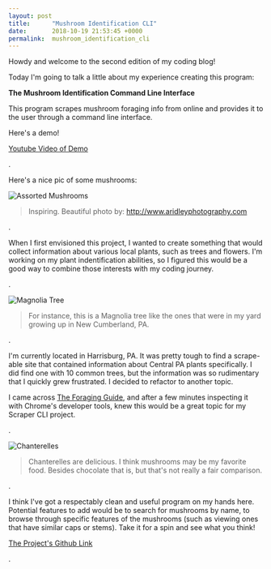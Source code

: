 ```yaml
---
layout: post
title:      "Mushroom Identification CLI"
date:       2018-10-19 21:53:45 +0000
permalink:  mushroom_identification_cli
---
```



Howdy and welcome to the second edition of my coding blog!

Today I'm going to talk a little about my experience creating this program: 

 **The Mushroom Identification Command Line Interface**

This program scrapes mushroom foraging info from online and provides it to the user through a command line interface.

Here's a demo!

[Youtube Video of Demo](https://www.youtube.com/watch?v=w4KB4ct37zM)

.


Here's a nice pic of some mushrooms:

![Assorted Mushrooms](https://i.imgur.com/Lx3V35q.jpghttp://)
> Inspiring. Beautiful photo by: http://www.aridleyphotography.com

.

When I first envisioned this project, I wanted to create something that would collect information about various local plants, such as trees and flowers. I'm working on my plant indentification abilities, so I figured this would be a good way to combine those interests with my coding journey. 

.

![Magnolia Tree](https://i.imgur.com/sv0868K.jpghttp://)
> For instance, this is a Magnolia tree like the ones that were in my yard growing up in New Cumberland, PA.

.

I'm currently located in Harrisburg, PA. It was pretty tough to find a scrape-able site that contained information about Central PA plants specifically. I did find one with 10 common trees, but the information was so rudimentary that I quickly grew frustrated. I decided to refactor to another topic.

I came across [The Foraging Guide](http://www.foragingguide.com),  and after a few minutes inspecting it with Chrome's developer tools, knew this would be a great topic for my Scraper CLI project.

.

![Chanterelles](https://i.imgur.com/AuIIrue.jpg)
> Chanterelles are delicious. I think mushrooms may be my favorite food. Besides chocolate that is, but that's not really a fair comparison.

.

I think I've got a respectably clean and useful program on my hands here. Potential features to add would be to search for mushrooms by name, to browse through specific features of the mushrooms (such as viewing ones that have similar caps or stems). Take it for a spin and see what you think!

[The Project's Github Link](https://github.com/Peter-G-Stone/proj_mushroom_id_cli)

.
